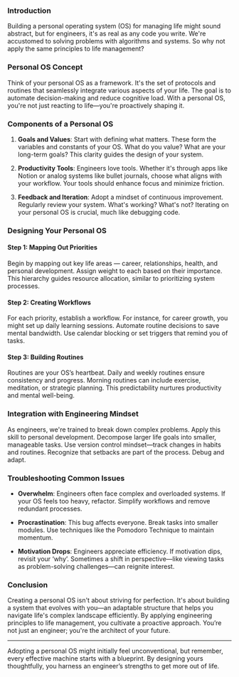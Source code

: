 ### Introduction

Building a personal operating system (OS) for managing life might sound abstract, but for engineers, it's as real as any code you write. We're accustomed to solving problems with algorithms and systems. So why not apply the same principles to life management? 

### Personal OS Concept

Think of your personal OS as a framework. It's the set of protocols and routines that seamlessly integrate various aspects of your life. The goal is to automate decision-making and reduce cognitive load. With a personal OS, you're not just reacting to life—you're proactively shaping it.

### Components of a Personal OS

1. **Goals and Values**: Start with defining what matters. These form the variables and constants of your OS. What do you value? What are your long-term goals? This clarity guides the design of your system.

2. **Productivity Tools**: Engineers love tools. Whether it's through apps like Notion or analog systems like bullet journals, choose what aligns with your workflow. Your tools should enhance focus and minimize friction.

3. **Feedback and Iteration**: Adopt a mindset of continuous improvement. Regularly review your system. What's working? What's not? Iterating on your personal OS is crucial, much like debugging code.

### Designing Your Personal OS

#### Step 1: Mapping Out Priorities

Begin by mapping out key life areas — career, relationships, health, and personal development. Assign weight to each based on their importance. This hierarchy guides resource allocation, similar to prioritizing system processes.

#### Step 2: Creating Workflows

For each priority, establish a workflow. For instance, for career growth, you might set up daily learning sessions. Automate routine decisions to save mental bandwidth. Use calendar blocking or set triggers that remind you of tasks.

#### Step 3: Building Routines

Routines are your OS’s heartbeat. Daily and weekly routines ensure consistency and progress. Morning routines can include exercise, meditation, or strategic planning. This predictability nurtures productivity and mental well-being.

### Integration with Engineering Mindset

As engineers, we're trained to break down complex problems. Apply this skill to personal development. Decompose larger life goals into smaller, manageable tasks. Use version control mindset—track changes in habits and routines. Recognize that setbacks are part of the process. Debug and adapt.

### Troubleshooting Common Issues

- **Overwhelm**: Engineers often face complex and overloaded systems. If your OS feels too heavy, refactor. Simplify workflows and remove redundant processes.

- **Procrastination**: This bug affects everyone. Break tasks into smaller modules. Use techniques like the Pomodoro Technique to maintain momentum.

- **Motivation Drops**: Engineers appreciate efficiency. If motivation dips, revisit your ‘why’. Sometimes a shift in perspective—like viewing tasks as problem-solving challenges—can reignite interest.

### Conclusion

Creating a personal OS isn't about striving for perfection. It's about building a system that evolves with you—an adaptable structure that helps you navigate life's complex landscape efficiently. By applying engineering principles to life management, you cultivate a proactive approach. You’re not just an engineer; you're the architect of your future.

---

Adopting a personal OS might initially feel unconventional, but remember, every effective machine starts with a blueprint. By designing yours thoughtfully, you harness an engineer’s strengths to get more out of life.
